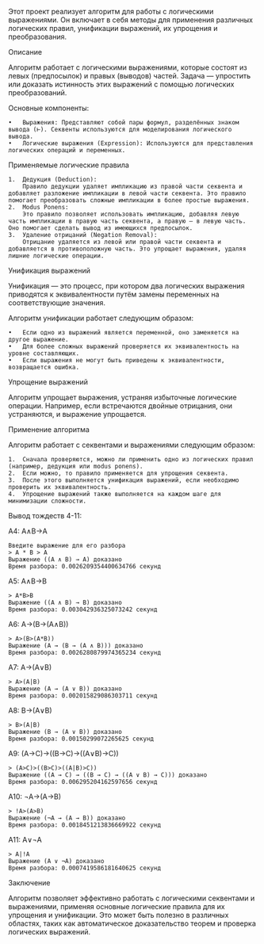 Этот проект реализует алгоритм для работы с логическими выражениями. Он включает в себя методы для применения различных логических правил, унификации выражений, их упрощения и преобразования.

Описание

Алгоритм работает с логическими выражениями, которые состоят из левых (предпосылок) и правых (выводов) частей. Задача — упростить или доказать истинность этих выражений с помощью логических преобразований.

Основные компоненты:

	•	Выражения: Представляют собой пары формул, разделённых знаком вывода (⊢). Секвенты используются для моделирования логического вывода.
	•	Логические выражения (Expression): Используются для представления логических операций и переменных.

Применяемые логические правила

	1.	Дедукция (Deduction):
		Правило дедукции удаляет импликацию из правой части секвента и добавляет разложение импликации в левой части секвента. Это правило помогает преобразовать сложные импликации в более простые выражения.
	2.	Modus Ponens:
		Это правило позволяет использовать импликацию, добавляя левую часть импликации в правую часть секвента, а правую — в левую часть. Оно помогает сделать вывод из имеющихся предпосылок.
	3.	Удаление отрицаний (Negation Removal):
		Отрицание удаляется из левой или правой части секвента и добавляется в противоположную часть. Это упрощает выражения, удаляя лишние логические операции.

Унификация выражений

Унификация — это процесс, при котором два логических выражения приводятся к эквивалентности путём замены переменных на соответствующие значения.

Алгоритм унификации работает следующим образом:

	•	Если одно из выражений является переменной, оно заменяется на другое выражение.
	•	Для более сложных выражений проверяется их эквивалентность на уровне составляющих.
	•	Если выражения не могут быть приведены к эквивалентности, возвращается ошибка.

Упрощение выражений

Алгоритм упрощает выражения, устраняя избыточные логические операции. Например, если встречаются двойные отрицания, они устраняются, и выражение упрощается.

Применение алгоритма

Алгоритм работает с секвентами и выражениями следующим образом:

	1.	Сначала проверяются, можно ли применить одно из логических правил (например, дедукция или modus ponens).
	2.	Если можно, то правило применяется для упрощения секвента.
	3.	После этого выполняется унификация выражений, если необходимо проверить их эквивалентность.
	4.	Упрощение выражений также выполняется на каждом шаге для минимизации сложности.

Вывод тождеств 4-11:

A4:   A∧B→A
```
Введите выражение для его разбора
> A * B > A
Выражение ((A ∧ B) → A) доказано
Время разбора: 0.0026209354400634766 секунд
```
A5:   A∧B→B
```
> A*B>B
Выражение ((A ∧ B) → B) доказано
Время разбора: 0.003042936325073242 секунд
```
A6:   A→(B→(A∧B))
```
> A>(B>(A*B))
Выражение (A → (B → (A ∧ B))) доказано
Время разбора: 0.0026280879974365234 секунд
```
A7:   A→(A∨B)
```
> A>(A|B)
Выражение (A → (A ∨ B)) доказано
Время разбора: 0.002015829086303711 секунд
```
A8:   B→(A∨B)
```
> B>(A|B)
Выражение (B → (A ∨ B)) доказано
Время разбора: 0.00150299072265625 секунд
```
A9:   (A→C)→((B→C)→((A∨B)→C))
```
> (A>C)>((B>C)>((A|B)>C))
Выражение ((A → C) → ((B → C) → ((A ∨ B) → C))) доказано
Время разбора: 0.006295204162597656 секунд
```
A10:   ¬A→(A→B)
```
> !A>(A>B)
Выражение (¬A → (A → B)) доказано
Время разбора: 0.0018451213836669922 секунд
```
A11:   A∨¬A
```
> A|!A
Выражение (A ∨ ¬A) доказано
Время разбора: 0.0007419586181640625 секунд
```

Заключение

Алгоритм позволяет эффективно работать с логическими секвентами и выражениями, применяя основные логические правила для их упрощения и унификации. Это может быть полезно в различных областях, таких как автоматическое доказательство теорем и проверка логических выражений.
